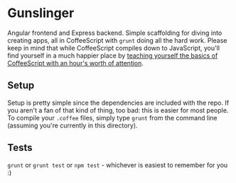 # Gunslinger
Angular frontend and Express backend. Simple scaffolding for diving into creating apps, all in CoffeeScript with `grunt` doing all the hard work. Please keep in mind that while CoffeeScript compiles down to JavaScript, you'll find yourself in a much happier place by [teaching yourself the basics of CoffeeScript with an hour's worth of attention](http://blog.teamtreehouse.com/the-absolute-beginners-guide-to-coffeescript).

## Setup
Setup is pretty simple since the dependencies are included with the repo. If you aren't a fan of that kind of thing, too bad: this is easier for most people. To compile your `.coffee` files, simply type `grunt` from the command line (assuming you're currently in this directory).

## Tests
`grunt` or `grunt test` or `npm test` - whichever is easiest to remember for you :)